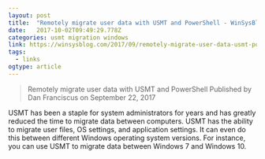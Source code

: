 ```yaml
---
layout: post 
title:  "Remotely migrate user data with USMT and PowerShell - WinSysBlog" 
date:   2017-10-02T09:49:29.778Z 
categories: usmt migration windows
link: https://winsysblog.com/2017/09/remotely-migrate-user-data-usmt-powershell.html 
tags:
  - links
ogtype: article 
---
```


> Remotely migrate user data with USMT and PowerShell
Published by Dan Franciscus on September 22, 2017

USMT has been a staple for system administrators for years and has greatly reduced the time to migrate data between computers. USMT has the ability to migrate user files, OS settings, and application settings. It can even do this between different Windows operating system versions. For instance, you can use USMT to migrate data between Windows 7 and Windows 10.